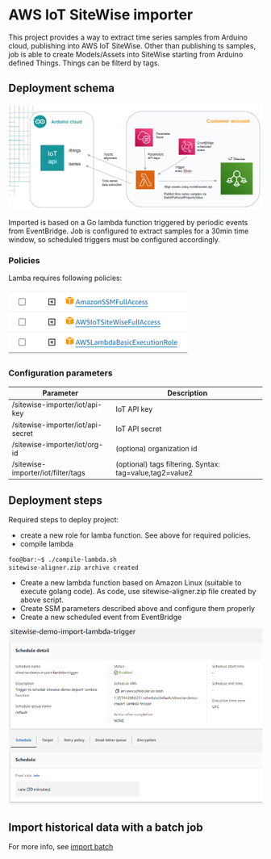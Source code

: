 # AWS IoT SiteWise importer

This project provides a way to extract time series samples from Arduino cloud, publishing into AWS IoT SiteWise.
Other than publishing ts samples, job is able to create Models/Assets into SiteWise starting from Arduino defined Things.
Things can be filterd by tags.

## Deployment schema

![deployment schema](docs/deployment-schema.png)

Imported is based on a Go lambda function triggered by periodic events from EventBridge.
Job is configured to extract samples for a 30min time window, so scheduled triggers must be configured accordingly.

### Policies

Lamba requires following policies:

![policies](docs/policies.png)

### Configuration parameters

| Parameter | Description |
| --------- | ----------- |
| /sitewise-importer/iot/api-key  | IoT API key |
| /sitewise-importer/iot/api-secret | IoT API secret |
| /sitewise-importer/iot/org-id    | (optiona) organization id |
| /sitewise-importer/iot/filter/tags    | (optional) tags filtering. Syntax: tag=value,tag2=value2   |

## Deployment steps

Required steps to deploy project:
* create a new role for lamba function. See above for required policies.
* compile lambda
```console
foo@bar:~$ ./compile-lambda.sh
sitewise-aligner.zip archive created
```
* Create a new lambda function based on Amazon Linux (suitable to execute golang code). As code, use sitewise-aligner.zip file created by above script.
* Create SSM parameters described above and configure them properly
* Create a new scheduled event from EventBridge
  
![scheduled events](docs/eventbridge.png)

## Import historical data with a batch job

For more info, see [import batch](resources/job/README.md)

